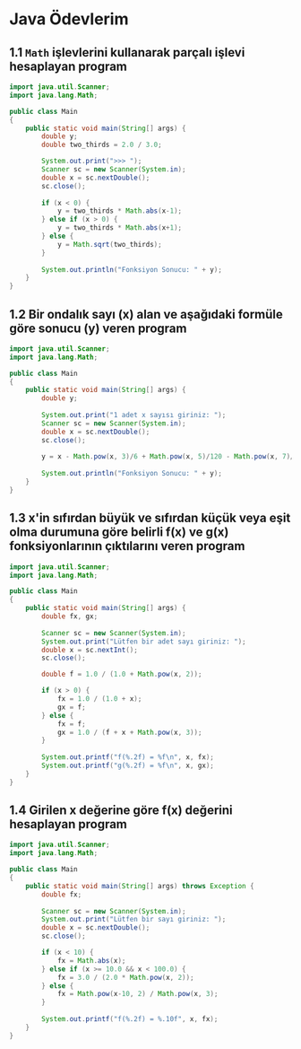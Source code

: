# Java Ödevlerim
## 1.1 `Math` işlevlerini kullanarak parçalı işlevi hesaplayan program

```java
import java.util.Scanner;
import java.lang.Math;

public class Main
{
	public static void main(String[] args) {
		double y;
		double two_thirds = 2.0 / 3.0;

        System.out.print(">>> ");
        Scanner sc = new Scanner(System.in);
        double x = sc.nextDouble();
        sc.close();
        
        if (x < 0) {
            y = two_thirds * Math.abs(x-1);   
        } else if (x > 0) {
            y = two_thirds * Math.abs(x+1);
        } else {
            y = Math.sqrt(two_thirds);
        }
        
        System.out.println("Fonksiyon Sonucu: " + y);
	}
}
```

## 1.2 Bir ondalık sayı (x) alan ve aşağıdaki formüle göre sonucu (y) veren program

```java
import java.util.Scanner;
import java.lang.Math;

public class Main
{
    public static void main(String[] args) {
        double y;
        
        System.out.print("1 adet x sayısı giriniz: ");
        Scanner sc = new Scanner(System.in);
        double x = sc.nextDouble();
        sc.close();
        
        y = x - Math.pow(x, 3)/6 + Math.pow(x, 5)/120 - Math.pow(x, 7)/5040;
        
        System.out.println("Fonksiyon Sonucu: " + y);
    }
}
```

## 1.3 x'in sıfırdan büyük ve sıfırdan küçük veya eşit olma durumuna göre belirli f(x) ve g(x) fonksiyonlarının çıktılarını veren program

```java
import java.util.Scanner;
import java.lang.Math;

public class Main
{
    public static void main(String[] args) {   
        double fx, gx;
        
        Scanner sc = new Scanner(System.in);
        System.out.print("Lütfen bir adet sayı giriniz: ");
        double x = sc.nextInt();
        sc.close();

        double f = 1.0 / (1.0 + Math.pow(x, 2));

        if (x > 0) {
            fx = 1.0 / (1.0 + x);
            gx = f;
        } else {
            fx = f;
            gx = 1.0 / (f + x + Math.pow(x, 3));
        }
        
        System.out.printf("f(%.2f) = %f\n", x, fx);
        System.out.printf("g(%.2f) = %f\n", x, gx);
    }
}
```

## 1.4 Girilen x değerine göre f(x) değerini hesaplayan program

```java
import java.util.Scanner;
import java.lang.Math;

public class Main
{
    public static void main(String[] args) throws Exception {   
        double fx;
        
        Scanner sc = new Scanner(System.in);
        System.out.print("Lütfen bir sayı giriniz: ");
        double x = sc.nextDouble();
        sc.close();

        if (x < 10) {
            fx = Math.abs(x);
        } else if (x >= 10.0 && x < 100.0) {
            fx = 3.0 / (2.0 * Math.pow(x, 2));
        } else {
            fx = Math.pow(x-10, 2) / Math.pow(x, 3); 
        }
        
        System.out.printf("f(%.2f) = %.10f", x, fx);
    }
}
```
